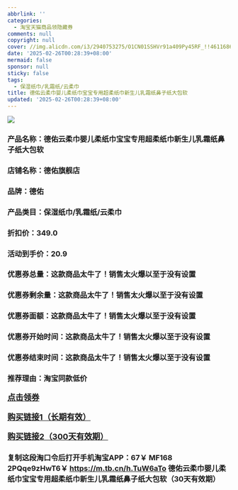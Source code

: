 ```yaml
---
abbrlink: ''
categories:
  - 淘宝天猫商品领隐藏券
comments: null
copyright: null
cover: //img.alicdn.com/i3/2940753275/O1CN01SSHVr91a409Py45RF_!!4611686018427385211-0-item_pic.jpg
date: '2025-02-26T00:28:39+08:00'
mermaid: false
sponsor: null
sticky: false
tags:
  - 保湿纸巾/乳霜纸/云柔巾
title: 德佑云柔巾婴儿柔纸巾宝宝专用超柔纸巾新生儿乳霜纸鼻子纸大包软
updated: '2025-02-26T00:28:39+08:00'
--- 
```


![](//img.alicdn.com/i3/2940753275/O1CN01SSHVr91a409Py45RF_!!4611686018427385211-0-item_pic.jpg)

### 产品名称：德佑云柔巾婴儿柔纸巾宝宝专用超柔纸巾新生儿乳霜纸鼻子纸大包软
### 店铺名称：德佑旗舰店
### 品牌：德佑
### 产品类目：保湿纸巾/乳霜纸/云柔巾
### 折扣价：349.0
### 活动到手价：20.9
### 优惠券总量：这款商品太牛了！销售太火爆以至于没有设置
### 优惠券剩余量：这款商品太牛了！销售太火爆以至于没有设置
### 优惠券面额：这款商品太牛了！销售太火爆以至于没有设置
### 优惠券开始时间：这款商品太牛了！销售太火爆以至于没有设置
### 优惠券结束时间：这款商品太牛了！销售太火爆以至于没有设置
### 推荐理由：淘宝同款低价

<p style="font-size: 18px; font-weight: bold;">
  <a href="这款商品太牛了！销售太火爆以至于没有设置" target="_blank">点击领券</a>
</p>
<p style="font-size: 18px; font-weight: bold;">
  <a href="https://s.click.taobao.com/t?e=m%3D2%26s%3DAaJoSp14mRdw4vFB6t2Z2ueEDrYVVa64K7Vc7tFgwiHjf2vlNIV67k2Uw6Vjz9mVwSB8%2FImevID3ID%2FV1RqsF4wnCJeELi4I%2FIEn%2BS1IjHAB0ghlTd7WlZVm%2FOAUUFw71qrpxiwMoCNxc1AtbZGVS%2Fj8jgjUJellO%2FvD%2FG8IJTcLZMqoQW%2BfuKGzo1lVxIiooxkXqyMt%2FToxzu2naIq9%2F1UfipWWeFKtn%2BVK%2Fl6LTBpg05d5oxPi5XGdfVb5Jw6jjCYtYGASbzRUrFwjXfRKMROfYmExpA2104bt%2FCh0HCYhxHVAXAnYFhLh1dgJgjKkxs0X94%2BXwmA%3D&umpChannel=bybtqdyh&u_channel=bybtqdyh" target="_blank">购买链接1（长期有效）</a>
</p>
<p style="font-size: 18px; font-weight: bold;">
  <a href="https://s.click.taobao.com/VxSdVNs" target="_blank">购买链接2（300天有效期）</a>
</p>

### 复制这段淘口令后打开手机淘宝APP：67￥ MF168 2PQqe9zHwT6￥ https://m.tb.cn/h.TuW6aTo  德佑云柔巾婴儿柔纸巾宝宝专用超柔纸巾新生儿乳霜纸鼻子纸大包软（30天有效期）
